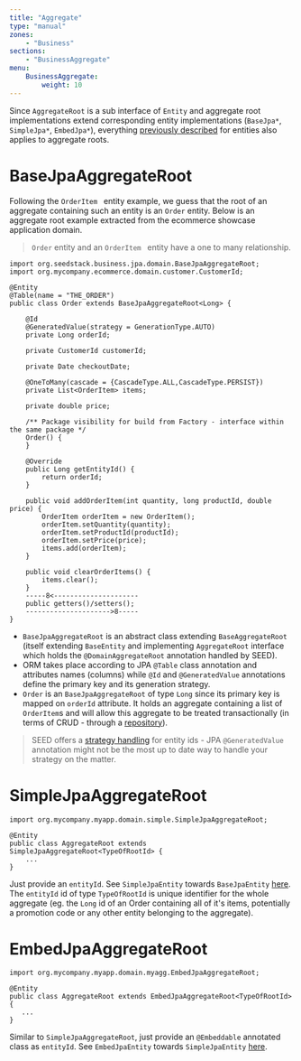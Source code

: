 ```yaml
---
title: "Aggregate"
type: "manual"
zones:
    - "Business"
sections:
    - "BusinessAggregate"
menu:
    BusinessAggregate:
        weight: 10
---
```


Since `AggregateRoot` is a sub interface of `Entity` and aggregate root implementations extend corresponding entity 
implementations (`BaseJpa*`, `SimpleJpa*`, `EmbedJpa*`), everything 
[previously described](#!/business-doc/hands-on-domain/entity#basejpaentity) for entities also applies to aggregate roots.

# BaseJpaAggregateRoot

Following the `OrderItem ` entity example, we guess that the root of an aggregate containing such an entity is an `Order`
entity. Below is an aggregate root example extracted from the ecommerce showcase application domain. 

> `Order` entity and an `OrderItem ` entity have a one to many relationship.

```
import org.seedstack.business.jpa.domain.BaseJpaAggregateRoot;
import org.mycompany.ecommerce.domain.customer.CustomerId;

@Entity
@Table(name = "THE_ORDER")
public class Order extends BaseJpaAggregateRoot<Long> {

    @Id
    @GeneratedValue(strategy = GenerationType.AUTO)
    private Long orderId;
    
    private CustomerId customerId;
    
    private Date checkoutDate;
    
    @OneToMany(cascade = {CascadeType.ALL,CascadeType.PERSIST})
    private List<OrderItem> items;
    
    private double price;

    /** Package visibility for build from Factory - interface within the same package */
    Order() {
    }
    
    @Override
    public Long getEntityId() {
        return orderId;
    }
  
    public void addOrderItem(int quantity, long productId, double price) {
        OrderItem orderItem = new OrderItem();
        orderItem.setQuantity(quantity);
        orderItem.setProductId(productId);
        orderItem.setPrice(price);
        items.add(orderItem);
    }
    
    public void clearOrderItems() {
        items.clear();
    }
	-----8<---------------------
	public getters()/setters();
    --------------------->8-----    
}

```

- `BaseJpaAggregateRoot` is an abstract class extending `BaseAggregateRoot` (itself extending `BaseEntity` and 
implementing `AggregateRoot` interface which holds the `@DomainAggregateRoot` annotation handled by SEED). 
- ORM takes place according to JPA `@Table` class annotation and attributes names (columns) while `@Id` and 
`@GeneratedValue` annotations define the primary key and its generation strategy.
- `Order` is an `BaseJpaAggregateRoot` of type `Long` since its primary key is mapped on `orderId` attribute. 
It holds an aggregate containing a list of `OrderItem`s and will allow this aggregate to be treated transactionally 
(in terms of CRUD - through a [repository](#!/business-doc/hands-on-domain/repository)).

> SEED offers a [strategy handling](#!/business-doc/hands-on-domain/factory#entity-identity-management) for entity ids - JPA 
`@GeneratedValue` annotation might not be the most up to date way to handle your strategy on the matter.

# SimpleJpaAggregateRoot

```
import org.mycompany.myapp.domain.simple.SimpleJpaAggregateRoot;

@Entity
public class AggregateRoot extends SimpleJpaAggregateRoot<TypeOfRootId> {
    ...
}
```

Just provide an `entityId`. See `SimpleJpaEntity` towards `BaseJpaEntity` [here](#!/business-doc/hands-on-domain/entity#simplejpaentity).
The `entityId` id of type `TypeOfRootId` is unique identifier for the whole aggregate (eg. the `Long` id of an Order 
containing all of it's items, potentially a promotion code or any other entity belonging to the aggregate).

# EmbedJpaAggregateRoot

```
import org.mycompany.myapp.domain.myagg.EmbedJpaAggregateRoot;

@Entity
public class AggregateRoot extends EmbedJpaAggregateRoot<TypeOfRootId> {
   ...
}
```

Similar to `SimpleJpaAggregateRoot`, just provide an `@Embeddable` annotated class as `entityId`. 
See `EmbedJpaEntity` towards `SimpleJpaEntity` [here](#!/business-doc/hands-on-domain/entity#embedjpaentity).
